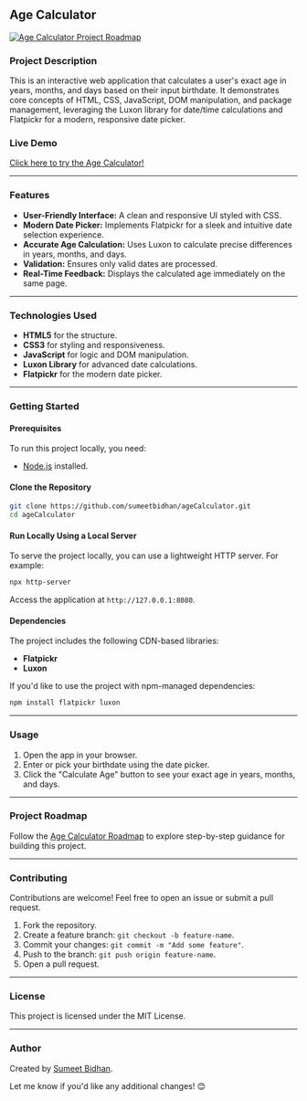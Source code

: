 ## **Age Calculator**

[![Age Calculator Project Roadmap](https://img.shields.io/badge/Roadmap-Age%20Calculator-blue)](https://roadmap.sh/projects/age-calculator)

### **Project Description**  
This is an interactive web application that calculates a user's exact age in years, months, and days based on their input birthdate. It demonstrates core concepts of HTML, CSS, JavaScript, DOM manipulation, and package management, leveraging the Luxon library for date/time calculations and Flatpickr for a modern, responsive date picker.

### **Live Demo**  
[Click here to try the Age Calculator!](https://github.com/sumeetbidhan/ageCalculator)

---

### **Features**
- **User-Friendly Interface:** A clean and responsive UI styled with CSS.  
- **Modern Date Picker:** Implements Flatpickr for a sleek and intuitive date selection experience.  
- **Accurate Age Calculation:** Uses Luxon to calculate precise differences in years, months, and days.  
- **Validation:** Ensures only valid dates are processed.  
- **Real-Time Feedback:** Displays the calculated age immediately on the same page.  

---

### **Technologies Used**
- **HTML5** for the structure.  
- **CSS3** for styling and responsiveness.  
- **JavaScript** for logic and DOM manipulation.  
- **Luxon Library** for advanced date calculations.  
- **Flatpickr** for the modern date picker.  

---

### **Getting Started**

#### Prerequisites  
To run this project locally, you need:  
- [Node.js](https://nodejs.org/) installed.  

#### Clone the Repository
```bash
git clone https://github.com/sumeetbidhan/ageCalculator.git
cd ageCalculator
```

#### Run Locally Using a Local Server
To serve the project locally, you can use a lightweight HTTP server. For example:
```bash
npx http-server
```
Access the application at `http://127.0.0.1:8080`.

#### Dependencies
The project includes the following CDN-based libraries:  
- **Flatpickr**  
- **Luxon**

If you'd like to use the project with npm-managed dependencies:
```bash
npm install flatpickr luxon
```

---

### **Usage**
1. Open the app in your browser.  
2. Enter or pick your birthdate using the date picker.  
3. Click the "Calculate Age" button to see your exact age in years, months, and days.  

---

### **Project Roadmap**  
Follow the [Age Calculator Roadmap](https://roadmap.sh/projects/age-calculator) to explore step-by-step guidance for building this project.

---

### **Contributing**
Contributions are welcome! Feel free to open an issue or submit a pull request.

1. Fork the repository.  
2. Create a feature branch: `git checkout -b feature-name`.  
3. Commit your changes: `git commit -m "Add some feature"`.  
4. Push to the branch: `git push origin feature-name`.  
5. Open a pull request.  

---

### **License**
This project is licensed under the MIT License.  

---

### **Author**
Created by [Sumeet Bidhan](https://github.com/sumeetbidhan).  

Let me know if you'd like any additional changes! 😊
